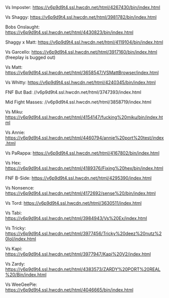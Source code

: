 Vs Imposter: https://v6p9d9t4.ssl.hwcdn.net/html/4267430/bin/index.html

Vs Shaggy: https://v6p9d9t4.ssl.hwcdn.net/html/3981782/bin/index.html

Bobs Onslaught: https://v6p9d9t4.ssl.hwcdn.net/html/4430823/bin/index.html

Shaggy x Matt: https://v6p9d9t4.ssl.hwcdn.net/html/4119104/bin/index.html

Vs Garcello: https://v6p9d9t4.ssl.hwcdn.net/html/3917160/bin/index.html (freeplay is bugged out)

Vs Matt: https://v6p9d9t4.ssl.hwcdn.net/html/3658547/VSMattBrowser/index.html

Vs Whitty: https://v6p9d9t4.ssl.hwcdn.net/html/4240345/bin/index.html

FNF But Bad: //v6p9d9t4.ssl.hwcdn.net/html/3747393/index.html

Mid Fight Masses: //v6p9d9t4.ssl.hwcdn.net/html/3858719/index.html

Vs Miku: https://v6p9d9t4.ssl.hwcdn.net/html/4154147/fucking%20miku/bin/index.html

Vs Annie: https://v6p9d9t4.ssl.hwcdn.net/html/4460794/annie%20port%20test/index.html

Vs PaRappa: https://v6p9d9t4.ssl.hwcdn.net/html/4167802/bin/index.html

Vs Hex: https://v6p9d9t4.ssl.hwcdn.net/html/4189376/Fixing%20hex/bin/index.html

FNF B-Side: https://v6p9d9t4.ssl.hwcdn.net/html/4295390/index.html

Vs Nonsence: https://v6p9d9t4.ssl.hwcdn.net/html/4172692/sense%20/bin/index.html

Vs Tord: https://v6p9d9t4.ssl.hwcdn.net/html/3630511/index.html

Vs Tabi: https://v6p9d9t4.ssl.hwcdn.net/html/3984943/Vs%20Ex/index.html

Vs Tricky: https://v6p9d9t4.ssl.hwcdn.net/html/3977456/Tricky%20deez%20nutz%20lol/index.html

Vs Kapi: https://v6p9d9t4.ssl.hwcdn.net/html/3977947/Kapi%20V2/index.html

Vs Zardy: https://v6p9d9t4.ssl.hwcdn.net/html/4383573/ZARDY%20PORT%20REAL%20/Bin/index.html

Vs WeeGeePie: https://v6p9d9t4.ssl.hwcdn.net/html/4046665/bin/index.html
